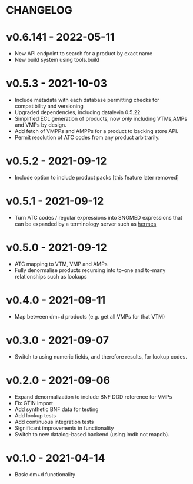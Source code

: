 # CHANGELOG

# v0.6.141 - 2022-05-11

* New API endpoint to search for a product by exact name
* New build system using tools.build

# v0.5.3 - 2021-10-03

* Include metadata with each database permitting checks for compatibility and versioning
* Upgraded dependencies, including datalevin 0.5.22
* Simplified ECL generation of products, now *only* including VTMs,AMPs and VMPs by design.
* Add fetch of VMPPs and AMPPs for a product to backing store API.
* Permit resolution of ATC codes from any product arbitrarily.

# v0.5.2 - 2021-09-12

* Include option to include product packs [this feature later removed]

# v0.5.1 - 2021-09-12

* Turn ATC codes / regular expressions into SNOMED expressions that can be expanded by a terminology server such as [hermes](https://github.com/wardle/hermes)

# v0.5.0 - 2021-09-12

* ATC mapping to VTM, VMP and AMPs
* Fully denormalise products recursing into to-one and to-many relationships such as lookups

# v0.4.0 - 2021-09-11

* Map between dm+d products (e.g. get all VMPs for that VTM)

# v0.3.0 - 2021-09-07

* Switch to using numeric fields, and therefore results, for lookup codes.

# v0.2.0 - 2021-09-06

* Expand denormalization to include BNF DDD reference for VMPs
* Fix GTIN import 
* Add synthetic BNF data for testing
* Add lookup tests
* Add continuous integration tests
* Significant improvements in functionality
* Switch to new datalog-based backend (using lmdb not mapdb).

# v0.1.0  - 2021-04-14

* Basic dm+d functionality